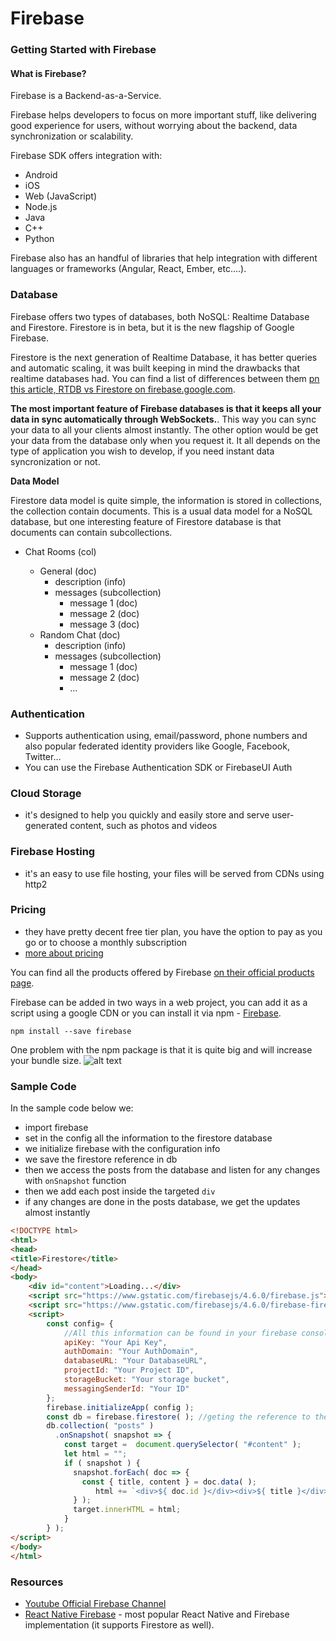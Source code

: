 # Firebase
### Getting Started with Firebase
#### What is Firebase?
Firebase is a Backend-as-a-Service.

Firebase helps developers to focus on more important stuff, like delivering good experience for users, without worrying about the backend, data synchronization or scalability.

Firebase SDK offers integration with:
* Android
* iOS
* Web (JavaScript)
* Node.js
* Java
* C++
* Python

Firebase also has an handful of libraries that help integration with different languages or frameworks (Angular, React, Ember, etc….).

### Database
Firebase offers two types of databases, both NoSQL: Realtime Database and Firestore. Firestore is in beta, but it is the new flagship of Google Firebase.

Firestore is the next generation of Realtime Database, it has better queries and automatic scaling, it was built keeping in mind the drawbacks that realtime databases had. You can find a list of differences between them [pn this article, RTDB vs Firestore on firebase.google.com](https://firebase.google.com/docs/database/rtdb-vs-firestore).

**The most important feature of Firebase databases is that it keeps all your data in sync automatically through WebSockets.**. This way you can sync your data to all your clients almost instantly. The other option would be get your data from the database only when you request it. It all depends on the type of application you wish to develop, if you need instant data syncronization or not.

**Data Model**

Firestore data model is quite simple, the information is stored in collections, the collection contain documents.
This is a usual data model for a NoSQL database, but one interesting feature of Firestore database is that documents can contain subcollections.
<ul>
 <li>Chat Rooms (col) </li>
   <ul>
    <li>
      General (doc)
      <ul>
       <li>description (info)</li>
       <li>
        messages (subcollection)
        <ul>
         <li>message 1 (doc)</li>
         <li>message 2 (doc)</li>
         <li>message 3 (doc)</li>
        </ul>
       </li>
      </ul>
    </li>
    <li>
     Random Chat (doc)
     <ul>
      <li>description (info)</li>
       <li>
        messages (subcollection)
        <ul>
         <li>message 1 (doc)</li>
         <li>message 2 (doc)</li>
         <li>...</li>
        </ul>
       </li>
     </ul>
    </li>
   </ul>
</ul>

### Authentication
* Supports authentication using, email/password, phone numbers and also popular federated identity providers like Google, Facebook, Twitter…
* You can use the Firebase Authentication SDK or FirebaseUI Auth

### Cloud Storage
* it's designed to help you quickly and easily store and serve user-generated content, such as photos and videos

### Firebase Hosting
* it's an easy to use file hosting, your files will be served from CDNs using http2

### Pricing
* they have pretty decent free tier plan, you have the option to pay as you go or to choose a monthly subscription
* [more about pricing](https://firebase.google.com/pricing/)

You can find all the products offered by Firebase [on their official products page](https://firebase.google.com/products/).

Firebase can be added in two ways in a web project, you can add it as a script using a google CDN or you can install it via npm - [Firebase](https://www.npmjs.com/package/firebase).

```
npm install --save firebase
```
One problem with the npm package is that it is quite big and will increase your bundle size.
![alt text](https://preview.ibb.co/edVh2G/Screen_Shot_2018_01_06_at_17_38_53.png "Firebase Size")

### Sample Code
In the sample code below we:
* import firebase
* set in the config all the information to the firestore database
* we initialize firebase with the configuration info
* we save the firestore reference in db
* then we access the posts from the database and listen for any changes with `onSnapshot` function
* then we add each post inside the targeted `div`
* if any changes are done in the posts database, we get the updates almost instantly

```html
<!DOCTYPE html>
<html>
<head>
<title>Firestore</title>
</head>
<body>
    <div id="content">Loading...</div>
    <script src="https://www.gstatic.com/firebasejs/4.6.0/firebase.js"></script>
    <script src="https://www.gstatic.com/firebasejs/4.6.0/firebase-firestore.js"></script>
    <script>
        const config= {
            //All this information can be found in your firebase console (unique for each project)
            apiKey: "Your Api Key",
            authDomain: "Your AuthDomain",
            databaseURL: "Your DatabaseURL",
            projectId: "Your Project ID",
            storageBucket: "Your storage bucket",
            messagingSenderId: "Your ID"
        };
        firebase.initializeApp( config );
        const db = firebase.firestore( ); //geting the reference to the firestore database
        db.collection( "posts" )
          .onSnapshot( snapshot => {
            const target =  document.querySelector( "#content" );
            let html = "";
            if ( snapshot ) {
              snapshot.forEach( doc => {
                const { title, content } = doc.data( );
                   html += `<div>${ doc.id }</div><div>${ title }</div><div>${ content }</div><hr/>`;
              } );
              target.innerHTML = html;
            }
        } );
</script>
</body>
</html>
```

### Resources
* [Youtube Official Firebase Channel](https://www.youtube.com/user/Firebase)
* [React Native Firebase](https://github.com/invertase/react-native-firebase) - most popular React Native and Firebase implementation (it supports Firestore as well).
